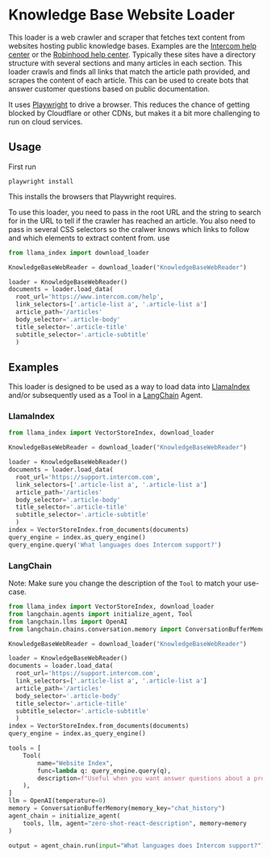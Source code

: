 # Knowledge Base Website Loader

This loader is a web crawler and scraper that fetches text content from websites hosting public knowledge bases. Examples are the [Intercom help center](https://www.intercom.com/help/en/) or the [Robinhood help center](https://robinhood.com/us/en/support/). Typically these sites have a directory structure with several sections and many articles in each section. This loader crawls and finds all links that match the article path provided, and scrapes the content of each article. This can be used to create bots that answer customer questions based on public documentation.

It uses [Playwright](https://playwright.dev/python/) to drive a browser. This reduces the chance of getting blocked by Cloudflare or other CDNs, but makes it a bit more challenging to run on cloud services.

## Usage

First run
```
playwright install
```
This installs the browsers that Playwright requires.

To use this loader, you need to pass in the root URL and the string to search for in the URL to tell if the crawler has reached an article. You also need to pass in several CSS selectors so the cralwer knows which links to follow and which elements to extract content from. use 

```python
from llama_index import download_loader

KnowledgeBaseWebReader = download_loader("KnowledgeBaseWebReader")

loader = KnowledgeBaseWebReader()
documents = loader.load_data(
  root_url='https://www.intercom.com/help', 
  link_selectors=['.article-list a', '.article-list a']
  article_path='/articles'
  body_selector='.article-body'
  title_selector='.article-title'
  subtitle_selector='.article-subtitle'
  )
```

## Examples

This loader is designed to be used as a way to load data into [LlamaIndex](https://github.com/run-llama/llama_index/tree/main/llama_index) and/or subsequently used as a Tool in a [LangChain](https://github.com/hwchase17/langchain) Agent.

### LlamaIndex

```python
from llama_index import VectorStoreIndex, download_loader

KnowledgeBaseWebReader = download_loader("KnowledgeBaseWebReader")

loader = KnowledgeBaseWebReader()
documents = loader.load_data(
  root_url='https://support.intercom.com', 
  link_selectors=['.article-list a', '.article-list a']
  article_path='/articles'
  body_selector='.article-body'
  title_selector='.article-title'
  subtitle_selector='.article-subtitle'
  )
index = VectorStoreIndex.from_documents(documents)
query_engine = index.as_query_engine()
query_engine.query('What languages does Intercom support?')
```

### LangChain

Note: Make sure you change the description of the `Tool` to match your use-case.

```python
from llama_index import VectorStoreIndex, download_loader
from langchain.agents import initialize_agent, Tool
from langchain.llms import OpenAI
from langchain.chains.conversation.memory import ConversationBufferMemory

KnowledgeBaseWebReader = download_loader("KnowledgeBaseWebReader")

loader = KnowledgeBaseWebReader()
documents = loader.load_data(
  root_url='https://support.intercom.com', 
  link_selectors=['.article-list a', '.article-list a']
  article_path='/articles'
  body_selector='.article-body'
  title_selector='.article-title'
  subtitle_selector='.article-subtitle'
  )
index = VectorStoreIndex.from_documents(documents)
query_engine = index.as_query_engine()

tools = [
    Tool(
        name="Website Index",
        func=lambda q: query_engine.query(q),
        description=f"Useful when you want answer questions about a product that has a public knowledge base.",
    ),
]
llm = OpenAI(temperature=0)
memory = ConversationBufferMemory(memory_key="chat_history")
agent_chain = initialize_agent(
    tools, llm, agent="zero-shot-react-description", memory=memory
)

output = agent_chain.run(input="What languages does Intercom support?")
```
